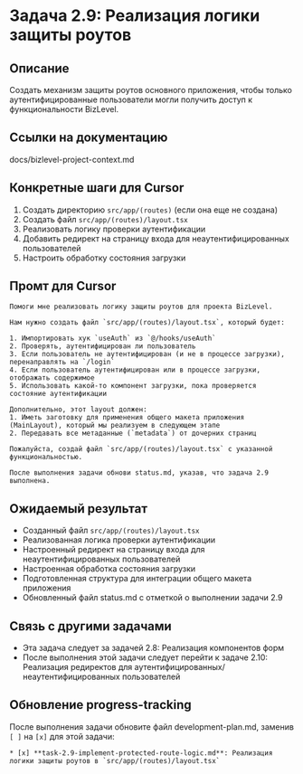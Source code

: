# Задача 2.9: Реализация логики защиты роутов

## Описание
Создать механизм защиты роутов основного приложения, чтобы только аутентифицированные пользователи могли получить доступ к функциональности BizLevel.

## Ссылки на документацию
docs/bizlevel-project-context.md


## Конкретные шаги для Cursor
1. Создать директорию `src/app/(routes)` (если она еще не создана)
2. Создать файл `src/app/(routes)/layout.tsx`
3. Реализовать логику проверки аутентификации
4. Добавить редирект на страницу входа для неаутентифицированных пользователей
5. Настроить обработку состояния загрузки

## Промт для Cursor
```
Помоги мне реализовать логику защиты роутов для проекта BizLevel.

Нам нужно создать файл `src/app/(routes)/layout.tsx`, который будет:

1. Импортировать хук `useAuth` из `@/hooks/useAuth`
2. Проверять, аутентифицирован ли пользователь
3. Если пользователь не аутентифицирован (и не в процессе загрузки), перенаправлять на `/login`
4. Если пользователь аутентифицирован или в процессе загрузки, отображать содержимое
5. Использовать какой-то компонент загрузки, пока проверяется состояние аутентификации

Дополнительно, этот layout должен:
1. Иметь заготовку для применения общего макета приложения (MainLayout), который мы реализуем в следующем этапе
2. Передавать все метаданные (`metadata`) от дочерних страниц

Пожалуйста, создай файл `src/app/(routes)/layout.tsx` с указанной функциональностью.

После выполнения задачи обнови status.md, указав, что задача 2.9 выполнена.
```

## Ожидаемый результат
- Созданный файл `src/app/(routes)/layout.tsx`
- Реализованная логика проверки аутентификации
- Настроенный редирект на страницу входа для неаутентифицированных пользователей
- Настроенная обработка состояния загрузки
- Подготовленная структура для интеграции общего макета приложения
- Обновленный файл status.md с отметкой о выполнении задачи 2.9

## Связь с другими задачами
- Эта задача следует за задачей 2.8: Реализация компонентов форм
- После выполнения этой задачи следует перейти к задаче 2.10: Реализация редиректов для аутентифицированных/неаутентифицированных пользователей

## Обновление progress-tracking
После выполнения задачи обновите файл development-plan.md, заменив `[ ]` на `[x]` для этой задачи:
```
* [x] **task-2.9-implement-protected-route-logic.md**: Реализация логики защиты роутов в `src/app/(routes)/layout.tsx`
```
